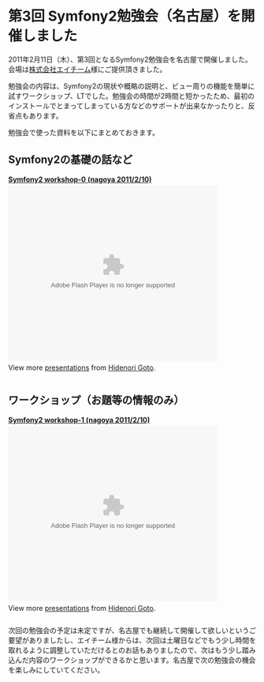 第3回 Symfony2勉強会（名古屋）を開催しました
============================================

2011年2月11日（木）、第3回となるSymfony2勉強会を名古屋で開催しました。
会場は[株式会社エイチーム](http://www.a-tm.co.jp/)様にご提供頂きました。


勉強会の内容は、Symfony2の現状や概略の説明と、ビュー周りの機能を簡単に試すワークショップ、LTでした。勉強会の時間が2時間と短かったため、最初のインストールでとまってしまっている方などのサポートが出来なかったりと、反省点もあります。

勉強会で使った資料を以下にまとめておきます。



Symfony2の基礎の話など
----------------------

<div style="width:425px" id="__ss_6886789"><strong style="display:block;margin:12px 0 4px"><a href="http://www.slideshare.net/hidenorigoto/symfony2-workshop0-nagoya-2011210" title="Symfony2 workshop-0 (nagoya 2011/2/10)">Symfony2 workshop-0 (nagoya 2011/2/10)</a></strong><object id="__sse6886789" width="425" height="355"><param name="movie" value="http://static.slidesharecdn.com/swf/ssplayer2.swf?doc=symfony2-workshop-0-110210180532-phpapp02&stripped_title=symfony2-workshop0-nagoya-2011210&userName=hidenorigoto" /><param name="allowFullScreen" value="true"/><param name="allowScriptAccess" value="always"/><embed name="__sse6886789" src="http://static.slidesharecdn.com/swf/ssplayer2.swf?doc=symfony2-workshop-0-110210180532-phpapp02&stripped_title=symfony2-workshop0-nagoya-2011210&userName=hidenorigoto" type="application/x-shockwave-flash" allowscriptaccess="always" allowfullscreen="true" width="425" height="355"></embed></object><div style="padding:5px 0 12px">View more <a href="http://www.slideshare.net/">presentations</a> from <a href="http://www.slideshare.net/hidenorigoto">Hidenori Goto</a>.</div></div>


ワークショップ（お題等の情報のみ）
---------------------------------

<div style="width:425px" id="__ss_6886786"><strong style="display:block;margin:12px 0 4px"><a href="http://www.slideshare.net/hidenorigoto/symfony2-workshop1-nagoya-2011210" title="Symfony2 workshop-1 (nagoya 2011/2/10)">Symfony2 workshop-1 (nagoya 2011/2/10)</a></strong><object id="__sse6886786" width="425" height="355"><param name="movie" value="http://static.slidesharecdn.com/swf/ssplayer2.swf?doc=symfony2-workshop-1-110210180503-phpapp02&stripped_title=symfony2-workshop1-nagoya-2011210&userName=hidenorigoto" /><param name="allowFullScreen" value="true"/><param name="allowScriptAccess" value="always"/><embed name="__sse6886786" src="http://static.slidesharecdn.com/swf/ssplayer2.swf?doc=symfony2-workshop-1-110210180503-phpapp02&stripped_title=symfony2-workshop1-nagoya-2011210&userName=hidenorigoto" type="application/x-shockwave-flash" allowscriptaccess="always" allowfullscreen="true" width="425" height="355"></embed></object><div style="padding:5px 0 12px">View more <a href="http://www.slideshare.net/">presentations</a> from <a href="http://www.slideshare.net/hidenorigoto">Hidenori Goto</a>.</div></div>



次回の勉強会の予定は未定ですが、名古屋でも継続して開催して欲しいというご要望がありましたし、エイチーム様からは、次回は土曜日などでもう少し時間を取れるように調整していただけるとのお話もありましたので、次はもう少し踏み込んだ内容のワークショップができるかと思います。名古屋で次の勉強会の機会を楽しみにしていてください。



